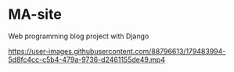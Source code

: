 # MA-site
Web programming blog project with Django






https://user-images.githubusercontent.com/88796613/179483994-5d8fc4cc-c5b4-479a-9736-d2461155de49.mp4

